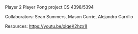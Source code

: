 Player 2 Player Pong project CS 4398/5394

Collaborators: Sean Summers, Mason Currie, Alejandro Carrillo

Resources: https://youtu.be/xIqeK2hzx1I

